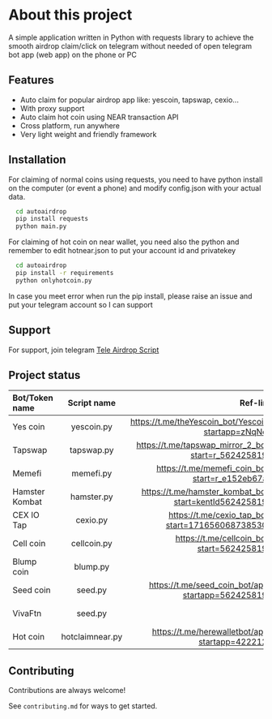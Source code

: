 
# About this project

A simple application written in Python with requests library to achieve the smooth airdrop claim/click on telegram without needed of open telegram bot app (web app) on the phone or PC




## Features

- Auto claim for popular airdrop app like: yescoin, tapswap, cexio...
- With proxy support
- Auto claim hot coin using NEAR transaction API
- Cross platform, run anywhere 
- Very light weight and friendly framework


## Installation

For claiming of normal coins using requests, you need to have python install on the computer (or event a phone) and modify config.json with your actual data.

```bash
  cd autoairdrop
  pip install requests
  python main.py
```

For claiming of hot coin on near wallet, you need also the python and remember to edit hotnear.json to put your account id and privatekey

```bash
  cd autoairdrop
  pip install -r requirements
  python onlyhotcoin.py
```

In case you meet error when run the pip install, please raise an issue and put your telegram account so I can support
## Support

For support, join telegram  [Tele Airdrop Script](https://t.me/teleairdropscript)


## Project status

| Bot/Token name  | Script name  | Ref-link | Status |
| :------------ |:---------------:| -----:| -----: |
| Yes coin      | yescoin.py | https://t.me/theYescoin_bot/Yescoin?startapp=zNqNe6 |  Working |
| Tapswap      | tapswap.py | https://t.me/tapswap_mirror_2_bot?start=r_5624258194 |  Working |
| Memefi      | memefi.py | https://t.me/memefi_coin_bot?start=r_e152eb67a1 |  Working |
| Hamster Kombat      | hamster.py | https://t.me/hamster_kombat_bot?start=kentId5624258194  |  Working |
| CEX IO Tap      | cexio.py | https://t.me/cexio_tap_bot?start=1716560687385300 |  Working |
| Cell coin      | cellcoin.py | https://t.me/cellcoin_bot?start=5624258194 |  Working |
| Blump coin      | blump.py |  |  Plan |
| Seed coin      | seed.py | https://t.me/seed_coin_bot/app?startapp=5624258194 |  Plan |
| VivaFtn      | seed.py |  |  Not support |
| Hot coin      | hotclaimnear.py | https://t.me/herewalletbot/app?startapp=4222126 |  Working |



## Contributing

Contributions are always welcome!

See `contributing.md` for ways to get started.
